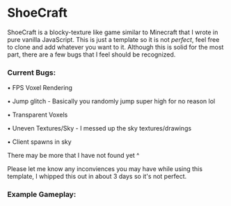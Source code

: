 # ShoeCraft
ShoeCraft is a blocky-texture like game similar to Minecraft that I wrote in pure vanilla JavaScript. This is just a template so it is not *perfect*, feel free to clone and add whatever you want to it. Although this is solid for the most part, there are a few bugs that I feel should be recognized.


### Current Bugs:

• FPS Voxel Rendering

• Jump glitch - Basically you randomly jump super high for no reason lol

• Transparent Voxels

• Uneven Textures/Sky - I messed up the sky textures/drawings

• Client spawns in sky


There may be more that I have not found yet ^

Please let me know any inconviences you may have while using this template, I whipped this out in about 3 days so it's not perfect.

### Example Gameplay:
